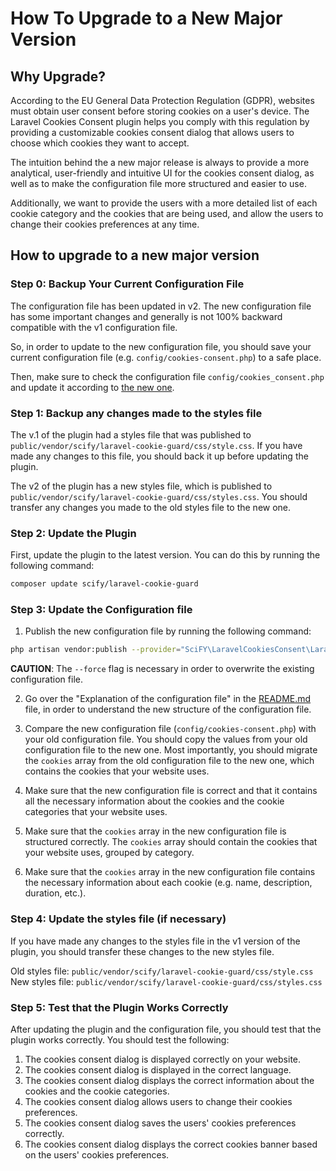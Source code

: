 # How To Upgrade to a New Major Version

## Why Upgrade?

According to the EU General Data Protection Regulation (GDPR), websites must obtain user consent before storing cookies
on a user's device. The Laravel Cookies Consent plugin helps you comply with this regulation by providing a customizable
cookies consent dialog that allows users to choose which cookies they want to accept.

The intuition behind the a new major release is always to provide a more analytical, user-friendly and intuitive UI for
the cookies
consent dialog,
as well as to make the configuration file more structured and easier to use.

Additionally, we want to provide the users with a more detailed list of each cookie category and the cookies that are
being used, and allow the users to change their cookies preferences at any time.

## How to upgrade to a new major version

### Step 0: Backup Your Current Configuration File

The configuration file has been updated in v2. The new configuration file has some important changes and generally is
not 100% backward compatible with the v1 configuration file.

So, in order to update to the new configuration file, you should save your current configuration file (e.g.
`config/cookies-consent.php`) to a safe place.

Then, make sure to check the configuration file `config/cookies_consent.php` and update it according to [the new one](config/cookies_consent.php).

### Step 1: Backup any changes made to the styles file

The v.1 of the plugin had a styles file that was published to `public/vendor/scify/laravel-cookie-guard/css/style.css`.
If you have
made any changes to this file, you should back it up before updating the plugin.

The v2 of the plugin has a new styles file, which is published to
`public/vendor/scify/laravel-cookie-guard/css/styles.css`. You should transfer any changes you made to the old styles
file
to the new one.

### Step 2: Update the Plugin

First, update the plugin to the latest version. You can do this by running the following command:

```bash
composer update scify/laravel-cookie-guard
```

### Step 3: Update the Configuration file

1. Publish the new configuration file by running the following command:

```bash
php artisan vendor:publish --provider="SciFY\LaravelCookiesConsent\LaravelCookiesConsentServiceProvider" --tag=cookies-consent-config --force
```

**CAUTION**: The `--force` flag is necessary in order to overwrite the existing configuration file.

2. Go over the "Explanation of the configuration file" in the [README.md](README.md) file, in order to understand the
   new structure
   of the configuration file.

3. Compare the new configuration file (`config/cookies-consent.php`) with your old configuration file. You should copy
   the values from your old configuration file to the new one. Most importantly, you should migrate the `cookies` array
   from the old configuration file to the new one, which contains the cookies that your website uses.

4. Make sure that the new configuration file is correct and that it contains all the necessary information about the
   cookies and the cookie categories that your website uses.

5. Make sure that the `cookies` array in the new configuration file is structured correctly. The `cookies` array should
   contain the cookies that your website uses, grouped by category.

6. Make sure that the `cookies` array in the new configuration file contains the necessary information about each cookie
   (e.g. name, description, duration, etc.).

### Step 4: Update the styles file (if necessary)

If you have made any changes to the styles file in the v1 version of the plugin, you should transfer these changes to
the new styles file.

Old styles file: `public/vendor/scify/laravel-cookie-guard/css/style.css`
New styles file: `public/vendor/scify/laravel-cookie-guard/css/styles.css`

### Step 5: Test that the Plugin Works Correctly

After updating the plugin and the configuration file, you should test that the plugin works correctly. You should test
the following:

1. The cookies consent dialog is displayed correctly on your website.
2. The cookies consent dialog is displayed in the correct language.
3. The cookies consent dialog displays the correct information about the cookies and the cookie categories.
4. The cookies consent dialog allows users to change their cookies preferences.
5. The cookies consent dialog saves the users' cookies preferences correctly.
6. The cookies consent dialog displays the correct cookies banner based on the users' cookies preferences.
